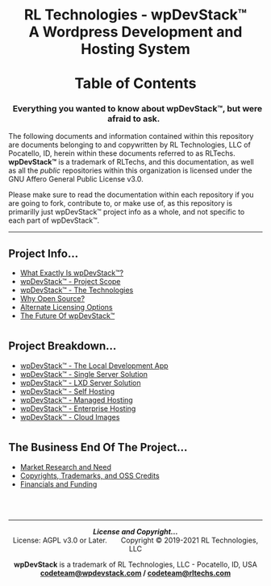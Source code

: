 <div align="center">

# RL Technologies - wpDevStack&trade;<br>A Wordpress Development and Hosting System<br><br>Table of Contents
### **&nbsp; Everything you wanted to know about wpDevStack&trade;, but were afraid to ask. &nbsp;**

</div>

The following documents and information contained within this repository are documents belonging to and copywritten by RL Technologies, LLC of Pocatello, ID, herein within these documents referred to as RLTechs. **wpDevStack&trade;** is a trademark of RLTechs, and this documentation, as well as all the *public* repositories within this organization is licensed under the GNU Affero General Public License v3.0.

Please make sure to read the documentation within each repository if you are going to fork, contribute to, or make use of, as this repository is primarilly just wpDevStack&trade; project info as a whole, and not specific to each part of wpDevStack&trade;.
<hr>


## Project Info...
* [What Exactly Is wpDevStack&trade;?](./theProject/about.md)
* [wpDevStack&trade; - Project Scope](./theProject/scope.md)
* [wpDevStack&trade; - The Technologies](./theProject/tech.md)
* [Why Open Source?](./theProject/whyoss.md)
* [Alternate Licensing Options](./theProject/licenses.md)
* [The Future Of wpDevStack&trade;](./theProject/future.md)

#
## Project Breakdown...
* [wpDevStack&trade; - The Local Development App](./theBreakdown/wds-locdev.md)
* [wpDevStack&trade; - Single Server Solution](./theBreakdown/wds-oneserver.md)
* [wpDevStack&trade; - LXD Server Solution](./theBreakdown/wds-lxdserver.md)
* [wpDevStack&trade; - Self Hosting](./theBreakdown/selfhost.md)
* [wpDevStack&trade; - Managed Hosting](./theBreakdown/manghost.md)
* [wpDevStack&trade; - Enterprise Hosting](./theBreakdown/enthost.md)
* [wpDevStack&trade; - Cloud Images](./theBreakdown/cloudimg.md)

#
## The Business End Of The Project...
* [Market Research and Need](./theBusiness/marketing.md)
* [Copyrights, Trademarks, and OSS  Credits](./theBusiness/copyrights.md)
* [Financials and Funding](./theBusiness/finance.md)

<div align="center">
<br><br>
<hr>
<b><i>License and Copyright...</i></b><br>
License: AGPL v3.0 or Later.  &nbsp; &nbsp; &nbsp; Copyright &copy; 2019-2021 RL Technologies, LLC

**wpDevStack** is a trademark of RL Technologies, LLC - Pocatello, ID, USA<br>
**codeteam@wpdevstack.com  /  codeteam@rltechs.com**

</div>
